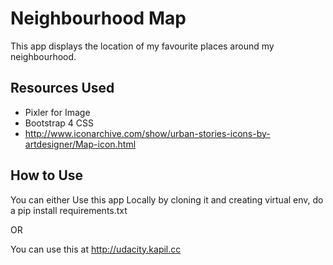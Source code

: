 # Neighbourhood Map

This app displays the location of my favourite places around my neighbourhood.


## Resources Used
- Pixler for Image
- Bootstrap 4 CSS
- http://www.iconarchive.com/show/urban-stories-icons-by-artdesigner/Map-icon.html

## How to Use 
You can either Use this app Locally by cloning it  and creating virtual env, do a pip install requirements.txt

OR

You can use this at 
http://udacity.kapil.cc
